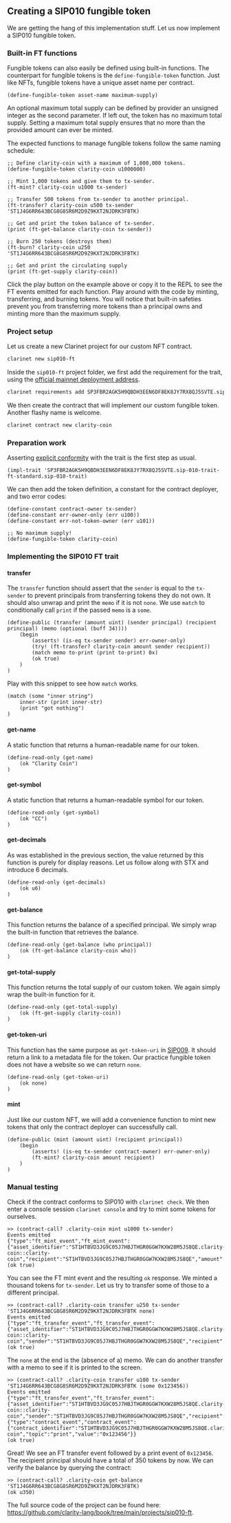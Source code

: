 ## Creating a SIP010 fungible token

We are getting the hang of this implementation stuff. Let us now implement a
SIP010 fungible token.

### Built-in FT functions

Fungible tokens can also easily be defined using built-in functions. The
counterpart for fungible tokens is the `define-fungible-token` function. Just
like NFTs, fungible tokens have a unique asset name per contract.

```Clarity,{"nonplayable",true}
(define-fungible-token asset-name maximum-supply)
```

An optional maximum total supply can be defined by provider an unsigned integer
as the second parameter. If left out, the token has no maximum total supply.
Setting a maximum total supply ensures that no more than the provided amount can
ever be minted.

The expected functions to manage fungible tokens follow the same naming
schedule:

```Clarity
;; Define clarity-coin with a maximum of 1,000,000 tokens.
(define-fungible-token clarity-coin u1000000)

;; Mint 1,000 tokens and give them to tx-sender.
(ft-mint? clarity-coin u1000 tx-sender)

;; Transfer 500 tokens from tx-sender to another principal.
(ft-transfer? clarity-coin u500 tx-sender 'ST1J4G6RR643BCG8G8SR6M2D9Z9KXT2NJDRK3FBTK)

;; Get and print the token balance of tx-sender.
(print (ft-get-balance clarity-coin tx-sender))

;; Burn 250 tokens (destroys them)
(ft-burn? clarity-coin u250 'ST1J4G6RR643BCG8G8SR6M2D9Z9KXT2NJDRK3FBTK)

;; Get and print the circulating supply
(print (ft-get-supply clarity-coin))
```

Click the play button on the example above or copy it to the REPL to see the FT
events emitted for each function. Play around with the code by minting,
transferring, and burning tokens. You will notice that built-in safeties prevent
you from transferring more tokens than a principal owns and minting more than
the maximum supply.

### Project setup

Let us create a new Clarinet project for our custom NFT contract.

```bash
clarinet new sip010-ft
```

Inside the `sip010-ft` project folder, we first add the requirement for the
trait, using the
[official mainnet deployment address](https://explorer.stacks.co/txid/0x99e01721e57adc2c24f7d371b9d302d581dba1d27250c7e25ea5f241af14c387?chain=mainnet).

```bash
clarinet requirements add SP3FBR2AGK5H9QBDH3EEN6DF8EK8JY7RX8QJ5SVTE.sip-010-trait-ft-standard
```

We then create the contract that will implement our custom fungible token.
Another flashy name is welcome.

```bash
clarinet contract new clarity-coin
```

### Preparation work

Asserting
[explicit conformity](ch09-02-implementing-traits.md#asserting-trait-conformance)
with the trait is the first step as usual.

```Clarity,{"nonplayable":true}
(impl-trait 'SP3FBR2AGK5H9QBDH3EEN6DF8EK8JY7RX8QJ5SVTE.sip-010-trait-ft-standard.sip-010-trait)
```

We can then add the token definition, a constant for the contract deployer, and
two error codes:

```Clarity,{"nonplayable":true}
(define-constant contract-owner tx-sender)
(define-constant err-owner-only (err u100))
(define-constant err-not-token-owner (err u101))

;; No maximum supply!
(define-fungible-token clarity-coin)
```

### Implementing the SIP010 FT trait

#### transfer

The `transfer` function should assert that the `sender` is equal to the
`tx-sender` to prevent principals from transferring tokens they do not own. It
should also unwrap and print the `memo` if it is not `none`. We use `match` to
conditionally call `print` if the passed `memo` is a `some`.

```Clarity,{"nonplayable":true}
(define-public (transfer (amount uint) (sender principal) (recipient principal) (memo (optional (buff 34))))
	(begin
		(asserts! (is-eq tx-sender sender) err-owner-only)
		(try! (ft-transfer? clarity-coin amount sender recipient))
		(match memo to-print (print to-print) 0x)
		(ok true)
	)
)
```

Play with this snippet to see how `match` works.

```Clarity
(match (some "inner string")
	inner-str (print inner-str)
	(print "got nothing")
)
```

#### get-name

A static function that returns a human-readable name for our token.

```Clarity,{"nonplayable":true}
(define-read-only (get-name)
	(ok "Clarity Coin")
)
```

#### get-symbol

A static function that returns a human-readable symbol for our token.

```Clarity,{"nonplayable":true}
(define-read-only (get-symbol)
	(ok "CC")
)
```

#### get-decimals

As was established in the previous section, the value returned by this function
is purely for display reasons. Let us follow along with STX and introduce 6
decimals.

```Clarity,{"nonplayable":true}
(define-read-only (get-decimals)
	(ok u6)
)
```

#### get-balance

This function returns the balance of a specified principal. We simply wrap the
built-in function that retrieves the balance.

```Clarity,{"nonplayable":true}
(define-read-only (get-balance (who principal))
	(ok (ft-get-balance clarity-coin who))
)
```

#### get-total-supply

This function returns the total supply of our custom token. We again simply wrap
the built-in function for it.

```Clarity,{"nonplayable":true}
(define-read-only (get-total-supply)
	(ok (ft-get-supply clarity-coin))
)
```

#### get-token-uri

This function has the same purpose as `get-token-uri` in
[SIP009](ch10-01-sip009-nft-standard.md#get-token-uri). It should return a link
to a metadata file for the token. Our practice fungible token does not have a
website so we can return `none`.

```Clarity,{"nonplayable":true}
(define-read-only (get-token-uri)
	(ok none)
)
```

#### mint

Just like our custom NFT, we will add a convenience function to mint new tokens
that only the contract deployer can successfully call.

```Clarity,{"nonplayable":true}
(define-public (mint (amount uint) (recipient principal))
	(begin
		(asserts! (is-eq tx-sender contract-owner) err-owner-only)
		(ft-mint? clarity-coin amount recipient)
	)
)
```

### Manual testing

Check if the contract conforms to SIP010 with `clarinet check`. We then enter a
console session `clarinet console` and try to mint some tokens for ourselves.

```Clarity,{"nonplayable":true}
>> (contract-call? .clarity-coin mint u1000 tx-sender)
Events emitted
{"type":"ft_mint_event","ft_mint_event":{"asset_identifier":"ST1HTBVD3JG9C05J7HBJTHGR0GGW7KXW28M5JS8QE.clarity-coin::clarity-coin","recipient":"ST1HTBVD3JG9C05J7HBJTHGR0GGW7KXW28M5JS8QE","amount":"1000"}}
(ok true)
```

You can see the FT mint event and the resulting `ok` response. We minted a
thousand tokens for `tx-sender`. Let us try to transfer some of those to a
different principal.

```Clarity,{"nonplayable":true}
>> (contract-call? .clarity-coin transfer u250 tx-sender 'ST1J4G6RR643BCG8G8SR6M2D9Z9KXT2NJDRK3FBTK none)
Events emitted
{"type":"ft_transfer_event","ft_transfer_event":{"asset_identifier":"ST1HTBVD3JG9C05J7HBJTHGR0GGW7KXW28M5JS8QE.clarity-coin::clarity-coin","sender":"ST1HTBVD3JG9C05J7HBJTHGR0GGW7KXW28M5JS8QE","recipient":"ST1J4G6RR643BCG8G8SR6M2D9Z9KXT2NJDRK3FBTK","amount":"250"}}
(ok true)
```

The `none` at the end is the (absence of a) memo. We can do another transfer
with a memo to see if it is printed to the screen.

```Clarity,{"nonplayable":true}
>> (contract-call? .clarity-coin transfer u100 tx-sender 'ST1J4G6RR643BCG8G8SR6M2D9Z9KXT2NJDRK3FBTK (some 0x123456))
Events emitted
{"type":"ft_transfer_event","ft_transfer_event":{"asset_identifier":"ST1HTBVD3JG9C05J7HBJTHGR0GGW7KXW28M5JS8QE.clarity-coin::clarity-coin","sender":"ST1HTBVD3JG9C05J7HBJTHGR0GGW7KXW28M5JS8QE","recipient":"ST1J4G6RR643BCG8G8SR6M2D9Z9KXT2NJDRK3FBTK","amount":"100"}}
{"type":"contract_event","contract_event":{"contract_identifier":"ST1HTBVD3JG9C05J7HBJTHGR0GGW7KXW28M5JS8QE.clarity-coin","topic":"print","value":"0x123456"}}
(ok true)
```

Great! We see an FT transfer event followed by a print event of `0x123456`. The
recipient principal should have a total of 350 tokens by now. We can verify the
balance by querying the contract:

```Clarity,{"nonplayable":true}
>> (contract-call? .clarity-coin get-balance 'ST1J4G6RR643BCG8G8SR6M2D9Z9KXT2NJDRK3FBTK)
(ok u350)
```

The full source code of the project can be found here:
https://github.com/clarity-lang/book/tree/main/projects/sip010-ft.

